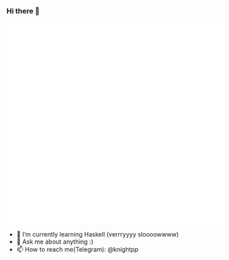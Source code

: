 ### Hi there 👋
![Metrics](https://github.com/knightpp/knightpp/blob/master/github-metrics.svg)

- 🌱 I’m currently learning Haskell (verrryyyy sloooowwww)
- 💬 Ask me about anything :)
- 📫 How to reach me(Telegram): @knightpp 
